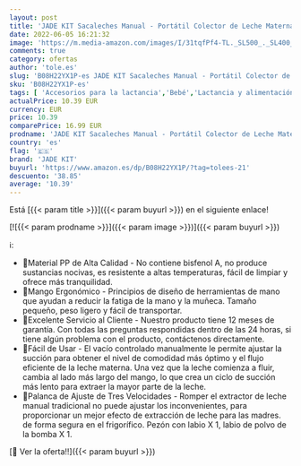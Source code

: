 ```yaml
---
layout: post
title: 'JADE KIT Sacaleches Manual - Portátil Colector de Leche Materna'
date: 2022-06-05 16:21:32
image: 'https://m.media-amazon.com/images/I/31tqfPf4-TL._SL500_._SL400_.jpg'
comments: true
category: ofertas
author: 'tole.es'
slug: 'B08H22YX1P-es JADE KIT Sacaleches Manual - Portátil Colector de Leche...'
sku: 'B08H22YX1P-es'
tags: [ 'Accesorios para la lactancia','Bebé','Lactancia y alimentación','Sacaleches','jade kit','sacaleches','🇪🇸', ]
actualPrice: 10.39 EUR
currency: EUR
price: 10.39
comparePrice: 16.99 EUR
prodname: 'JADE KIT Sacaleches Manual - Portátil Colector de Leche Materna'
country: 'es'
flag: '🇪🇸'
brand: 'JADE KIT'
buyurl: 'https://www.amazon.es/dp/B08H22YX1P/?tag=tolees-21'
descuento: '38.85'
average: '10.39'
---
```


Está [{{< param title >}}]({{< param buyurl >}}) en el siguiente enlace!

[![{{< param prodname >}}]({{< param image >}})]({{< param buyurl >}})

ℹ️:

- 💖Material PP de Alta Calidad - No contiene bisfenol A, no produce sustancias nocivas, es resistente a altas temperaturas, fácil de limpiar y ofrece más tranquilidad.
- 💖Mango Ergonómico - Principios de diseño de herramientas de mano que ayudan a reducir la fatiga de la mano y la muñeca. Tamaño pequeño, peso ligero y fácil de transportar.
- 💖Excelente Servicio al Cliente - Nuestro producto tiene 12 meses de garantía. Con todas las preguntas respondidas dentro de las 24 horas, si tiene algún problema con el producto, contáctenos directamente.
- 💖Fácil de Usar - El vacío controlado manualmente le permite ajustar la succión para obtener el nivel de comodidad más óptimo y el flujo eficiente de la leche materna. Una vez que la leche comienza a fluir, cambia al lado más largo del mango, lo que crea un ciclo de succión más lento para extraer la mayor parte de la leche.
- 💖Palanca de Ajuste de Tres Velocidades - Romper el extractor de leche manual tradicional no puede ajustar los inconvenientes, para proporcionar un mejor efecto de extracción de leche para las madres. de forma segura en el frigorífico. Pezón con labio X 1, labio de polvo de la bomba X 1.

[🛒 Ver la oferta!!]({{< param buyurl >}})
